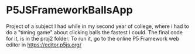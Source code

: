# P5JSFrameworkBallsApp
Project of a subject I had while in my second year of college, where i had to do a "timing game" about clicking balls the fastest I could.
The final code for it, is in the proj2 folder. To run it, go to the online P5 Framework web editor in https://editor.p5js.org/
